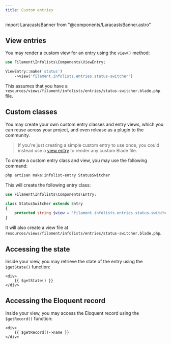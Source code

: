 ```yaml
---
title: Custom entries
---
```

import LaracastsBanner from "@components/LaracastsBanner.astro"

<LaracastsBanner
    title="Build a Custom Infolist Entry"
    description="Watch the Build Advanced Components for Filament series on Laracasts - it will teach you how to build components, and you'll get to know all the internal tools to help you."
    url="https://laracasts.com/series/build-advanced-components-for-filament/episodes/8"
    series="building-advanced-components"
/>

## View entries

You may render a custom view for an entry using the `view()` method:

```php
use Filament\Infolists\Components\ViewEntry;

ViewEntry::make('status')
    ->view('filament.infolists.entries.status-switcher')
```

This assumes that you have a `resources/views/filament/infolists/entries/status-switcher.blade.php` file.

## Custom classes

You may create your own custom entry classes and entry views, which you can reuse across your project, and even release as a plugin to the community.

> If you're just creating a simple custom entry to use once, you could instead use a [view entry](#view-entries) to render any custom Blade file.

To create a custom entry class and view, you may use the following command:

```bash
php artisan make:infolist-entry StatusSwitcher
```

This will create the following entry class:

```php
use Filament\Infolists\Components\Entry;

class StatusSwitcher extends Entry
{
    protected string $view = 'filament.infolists.entries.status-switcher';
}
```

It will also create a view file at `resources/views/filament/infolists/entries/status-switcher.blade.php`.

## Accessing the state

Inside your view, you may retrieve the state of the entry using the `$getState()` function:

```blade
<div>
    {{ $getState() }}
</div>
```

## Accessing the Eloquent record

Inside your view, you may access the Eloquent record using the `$getRecord()` function:

```blade
<div>
    {{ $getRecord()->name }}
</div>
```
